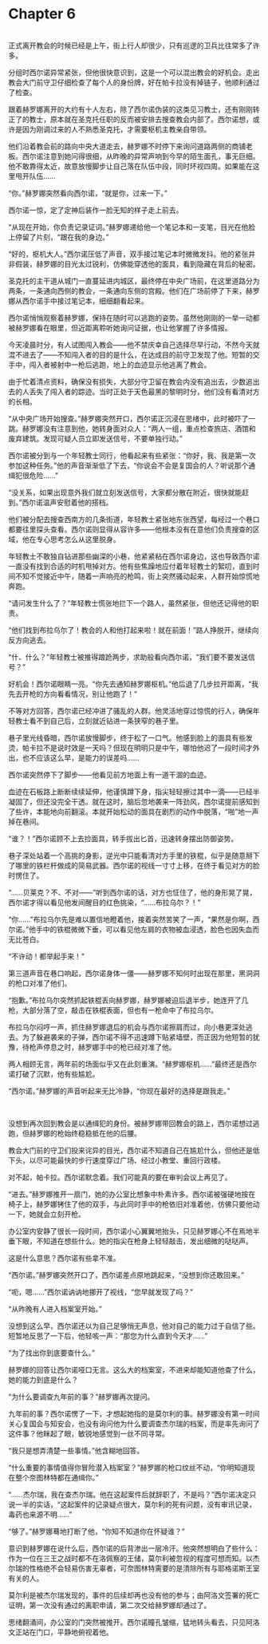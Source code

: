 # Chapter 6

<br>
正式离开教会的时候已经是上午，街上行人却很少，只有巡逻的卫兵比往常多了许多。

分组时西尔诺异常紧张，但他很快意识到，这是一个可以混出教会的好机会。走出教会大门前守卫仔细检查了每个人的身份牌，好在帕卡拉没有掉链子，他顺利通过了检查。

跟着赫罗娜离开的大约有十人左右，除了西尔诺伪装的这类见习教士，还有刚刚转正了的教士，原本就在圣克托任职的反而被安排去搜查教会内部了。西尔诺想，或许是因为刚调过来的人不熟悉圣克托，才需要枢机主教亲自带领。

他们沿着教会前的路向中央大道走去，赫罗娜不时停下来询问道路两侧的商铺老板。西尔诺注意到她问得很细，从昨晚的异常声响到今早的陌生面孔，事无巨细。他不敢靠得太近，故意放慢脚步让自己落在队伍中段，同时环视四周。如果能在这里甩开队伍……

“你。”赫罗娜突然看向西尔诺，“就是你，过来一下。”

西尔诺一惊，定了定神后装作一脸无知的样子走上前去。

“从现在开始，你负责记录证词。”赫罗娜递给他一个笔记本和一支笔，目光在他脸上停留了片刻，“跟在我的身边。”

“好的，枢机大人。”西尔诺压低了声音，双手接过笔记本时微微发抖。他的紧张并非假装，赫罗娜的目光太过锐利，仿佛能穿透他的面具，看到隐藏在背后的秘密。

圣克托的主干道从城门一直蔓延进内城区，最终停在中央广场前，在这里道路分为两条，一条通向西侧的教会，一条通向东侧的宫殿。他们在广场前停了下来，赫罗娜从西尔诺手中接过笔记本，细细翻看起来。

西尔诺悄悄观察着赫罗娜，保持在随时可以逃跑的姿势。虽然他刚刚的一举一动都被赫罗娜看在眼里，但近距离聆听她询问证据，也让他掌握了许多情报。

今天凌晨时分，有人试图闯入教会——他不禁庆幸自己选择尽早行动，不然今天就混不进去了——不知闯入者的目的是什么，在达成目的前守卫发现了他。短暂的交手中，闯入者被射中一枪后逃跑，地上的血迹显示他逃离了教会。

由于忙着清点资料，确保没有损失，大部分守卫留在教会内没有追出去，少数追出去的人丢失了闯入者的踪迹。当时正处于天色最黑的黎明时分，他们没有看清对方的长相。

“从中央广场开始搜查。”赫罗娜突然开口，西尔诺正沉浸在思绪中，此时被吓了一跳。赫罗娜没有注意到他，她转身面对众人：“两人一组，重点检查旅店、酒馆和废弃建筑。发现可疑人员立即发送信号，不要单独行动。”

西尔诺被分到与一个年轻教士同行，他看起来有些紧张：“你好，我、我是第一次参加这种任务。”他的声音渐渐低了下去，“你说会不会是复国会的人？听说那个通缉犯很危险……”

“没关系，如果出现意外我们就立刻发送信号，大家都分散在附近，很快就能赶到。”西尔诺温声安慰着他的搭档。

他们被分配去搜查西南方的几条街道，年轻教士紧张地东张西望，每经过一个巷口都要往里探头查看。西尔诺则显得从容许多——他根本没有在意他们负责搜查的区域，他在专心思考怎么从这里脱身。

年轻教士不敢独自钻进那些幽深的小巷，他紧紧粘在西尔诺身边，这也导致西尔诺一直没有找到合适的时机甩掉对方。他有些焦躁地应付着年轻教士的絮叨，直到时间不知不觉接近中午，随着一声响亮的枪鸣，街上突然骚动起来，人群开始惊慌地奔跑。

“请问发生什么了？”年轻教士慌张地拦下一个路人，虽然紧张，但他还记得他的职责。

“他们找到布拉乌尔了！教会的人和他打起来啦！就在前面！”路人挣脱开，继续向反方向逃去。

“什、什么？”年轻教士被推得踉跄两步，求助般看向西尔诺，“我们要不要发送信号？”

好机会！西尔诺眼睛一亮。“你先去通知赫罗娜枢机。”他后退了几步拉开距离，“我先去开枪的方向看看情况，别让他跑了！”

不等对方回答，西尔诺已经冲进了骚乱的人群。他灵活地穿过惊慌的行人，确保年轻教士看不到自己后，立刻就近钻进一条狭窄的巷子里。

巷子里光线昏暗，西尔诺放慢脚步，终于松了一口气。他感到脸上的面具有些发烫，帕卡拉不是说时效是一天吗？但现在明明只是中午，哪怕他迟了一段时间才外出，也不应该这么早，是能力的误差吗……

西尔诺突然停下了脚步——他看见前方地面上有一道干涸的血迹。

血迹在石板路上断断续续延伸，他谨慎蹲下身，指尖轻轻擦过其中一滴——已经半凝固了，但还没完全干透。就在这时，脑后忽地袭来一阵劲风，西尔诺提前感知到了些许，本能地向前翻滚。本就开始松动的面具在剧烈的动作中脱落，“啪”地一声掉在巷间。

“谁？！”西尔诺顾不上去捡面具，转手拔出匕首，迅速转身摆出防御姿势。

巷子深处站着一个高挑的身影，逆光中只能看清对方手里的铁棍，似乎是随意掰下了哪里的铁栏杆做成的简易武器。西尔诺的视线一寸寸上移，在终于看见对方的脸时愣住了。

“……贝莱克？不、不对——”听到西尔诺的话，对方也怔住了，他的身形晃了晃，西尔诺才得以看见他发间醒目的红色挑染，“……布拉乌尔？！”

“你……”布拉乌尔先是难以置信地瞪着他，接着突然苦笑了一声，“果然是你啊，西尔诺。”他手中的铁棍微微下垂，可以看见他左肩的衣物被血浸透，脸色也因失血而无比苍白。

“不许动！都举起手来！”

第三道声音在巷口响起，西尔诺身体一僵——赫罗娜不知何时出现在那里，黑洞洞的枪口对准了他们。

“抱歉。”布拉乌尔突然抓起铁棍丢向赫罗娜，赫罗娜被迫后退半步，她连开了几枪，大部分落了空，敲击在铁棍表面，但也有一枪命中了布拉乌尔。

布拉乌尔闷哼一声，抓住赫罗娜退后的机会与西尔诺擦肩而过，向小巷更深处逃去。为了躲避袭来的子弹，西尔诺不得不迅速蹲下贴紧墙壁，而正因为他短暂的犹豫，待枪声停息之时，赫罗娜手中的枪已经对准了他。

两人相顾无言，两年前的场面似乎又在此刻重演。“赫罗娜枢机……”最终还是西尔诺打破了沉默，他有些尴尬。

“西尔诺。”赫罗娜的声音听起来无比冷静，“你现在最好的选择是跟我走。”

<br>

没想到再次回到教会是以通缉犯的身份。被赫罗娜带回教会的路上，西尔诺想过逃跑，但赫罗娜的枪始终稳稳抵在他的后腰。

教会大门前的守卫们投来诧异的目光，西尔诺不知道自己在尴尬什么，但他还是低下头，以尽可能最快的步行速度穿过广场、经过小教堂、重回行政楼。

对不起，帕卡拉。西尔诺默念着。我们可能真的要在审判会议上再见了。

“进去。”赫罗娜推开一扇门，她的办公室比想象中朴素许多。西尔诺被强硬地按在椅子上，赫罗娜铐住了他的双手，与此同时手中的枪依旧对准着他，仿佛只要他动一下，她就会立刻开枪。

办公室内安静了很长一段时间，西尔诺小心翼翼地抬头，只见赫罗娜心不在焉地半垂下眼，不知道在想些什么。她的指尖在枪身上轻轻敲击，发出细微的哒哒声。

这是什么意思？西尔诺有些拿不准。

“西尔诺。”赫罗娜突然开口了，西尔诺差点原地跳起来，“没想到你还敢回来。”

“呃，嗯……”西尔诺讷讷地挪开了视线，“您早就发现了吗？”

“从昨晚有人进入档案室开始。”

没想到这么早，西尔诺还以为自己足够悄无声息，他对自己的能力过于自信了些。短暂地反思了一下后，他轻咳一声：“那您为什么直到今天才……”

“为了找出你到底要查什么。”

赫罗娜的回答让西尔诺哑口无言。这么大的档案室，不进来却能知道他查了什么，她的能力到底是什么？

“为什么要调查九年前的事？”赫罗娜再次提问。

九年前的事？西尔诺愣了一下，才想起她指的是莫尔利的事。赫罗娜没有第一时间关心复国会与知安会，也没有询问他为什么要调查杰尔瑞的档案，而是率先询问了这件事？他眯起了眼，敏锐地感觉到一丝不同寻常。

“我只是想弄清楚一些事情。”他含糊地回答。

“什么重要的事情值得你冒险潜入档案室？”赫罗娜的枪口纹丝不动，“你明知道现在整个奈图林特都在通缉你。”

“……杰尔瑞，我在查杰尔瑞。他在这起案件后就辞职了，不是吗？”西尔诺决定只说一半的实话，“这起案件的记录疑点很大，莫尔利的死有问题，没有审讯记录，毒药也来源不明……”

“够了。”赫罗娜蓦地打断了他，“你知不知道你在怀疑谁？”

意识到赫罗娜在说什么后，西尔诺的后背渗出一层冷汗。他突然想明白了些什么：作为一位在三王之战时都不在洛佩察的王储，莫尔利被忽视的程度可想而知。以杰尔瑞的性格绝不会轻易伤害无辜者，可奈图林特需要的是清除所有与耶格诺斯王室有关的人。

莫尔利是被杰尔瑞发现的，事件的后续却再也没有他的参与；由阿洛文签署的死亡证明，第一次没有通过的离职申请，第二次交给赫罗娜却通过了。

思绪翻涌间，办公室的门突然被推开。西尔诺瞳孔皱缩，猛地转头看去，只见阿洛文正站在门口，平静地俯视着他。
